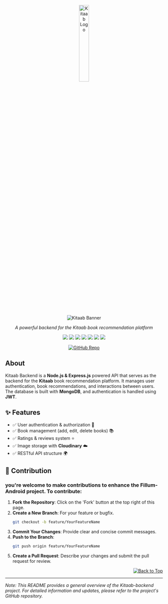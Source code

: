<p align="center">
  <img src="https://github.com/user-attachments/assets/96c4c130-354c-4214-89b7-d98bc8f74ba8" alt="Kitaab Logo" width="25%">
</p>



<p align="center">
  <img src="https://readme-typing-svg.herokuapp.com?size=25&color=ff9900&center=true&vCenter=true&width=500&height=50&lines=Welcome+to+Kitaab+Backend!📖;Manage+authentication🔒;Book+recommendations!" alt="Kitaab Banner">
</p>



<p align="center"><i>A powerful backend for the Kitaab book recommendation platform</i></p>
<p align="center">
  <img src="https://img.shields.io/badge/React_Native-20232A?style=for-the-badge&logo=react&logoColor=61DAFB">
  <img src="https://img.shields.io/badge/Expo-1B1F23?style=for-the-badge&logo=expo&logoColor=white">
  <img src="https://img.shields.io/badge/Node.js-43853D?style=for-the-badge&logo=node.js&logoColor=white">
  <img src="https://img.shields.io/badge/Express.js-404D59?style=for-the-badge">
  <img src="https://img.shields.io/badge/MongoDB-4EA94B?style=for-the-badge&logo=mongodb&logoColor=white">
  <img src="https://img.shields.io/badge/JWT-black?style=for-the-badge&logo=jsonwebtokens">
  <img src="https://img.shields.io/badge/Cloudinary-3448C5?style=for-the-badge&logo=cloudinary&logoColor=white">
</p>

<div align="center">
  
[![GitHub Repo](https://badgen.net/badge/icon/github?icon=github&label=Kitaab%20Frontend)](https://github.com/zenpai6996/Kitaab-android)

</div>

## About  
Kitaab Backend is a **Node.js & Express.js** powered API that serves as the backend for the **Kitaab** book recommendation platform. It manages user authentication, book recommendations, and interactions between users. The database is built with **MongoDB**, and authentication is handled using **JWT**.

## ✨ Features  
- ✅ User authentication & authorization 🔑  
- ✅ Book management (add, edit, delete books) 📚  
- ✅ Ratings & reviews system ⭐  
- ✅ Image storage with **Cloudinary** ☁️  
- ✅ RESTful API structure 🌍  



## 🤝 Contribution

### you're welcome to make contributions to enhance the Fillum-Android project. To contribute:

1. **Fork the Repository**: Click on the 'Fork' button at the top right of this page.
2. **Create a New Branch**: For your feature or bugfix.
   ```bash
   git checkout -b feature/YourFeatureName
   ```
3. **Commit Your Changes**: Provide clear and concise commit messages.
4. **Push to the Branch**:
   ```bash
   git push origin feature/YourFeatureName
   ```
5. **Create a Pull Request**: Describe your changes and submit the pull request for review.

<p align="right">
  <a href="#About"><img src="https://img.shields.io/badge/Back%20to%20Top-%E2%86%91-blue" alt="Back to Top"></a>
</p>


---

*Note: This README provides a general overview of the Kitaab-backend project. For detailed information and updates, please refer to the project's GitHub repository.*

